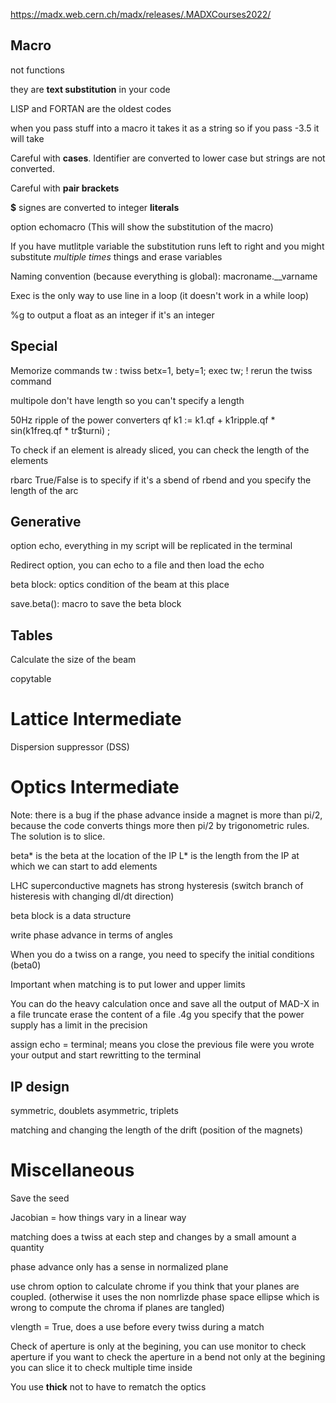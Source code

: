 https://madx.web.cern.ch/madx/releases/.MADXCourses2022/

## Macro

not functions

they are **text substitution** in your code

LISP and FORTAN are the oldest codes

when you pass stuff into a macro it takes it as a string so if you pass -3.5 it will take 

Careful with **cases**. Identifier are converted to lower case but strings are not converted.

Careful with **pair brackets**

**$** signes are converted to integer **literals**

option echomacro (This will show the substitution of the macro)

If you have mutlitple variable the substitution runs left to right and you might substitute *multiple times* things and erase variables

Naming convention (because everything is global): macroname.__varname

Exec is the only way to use line in a loop (it doesn't work in a while loop)


%g to output a float as an integer if it's an integer


## Special

Memorize commands
tw : twiss betx=1, bety=1;
exec tw; ! rerun the twiss command

multipole don't have length so you can't specify a length

50Hz ripple of the power converters
qf k1 := k1.qf + k1ripple.qf * sin(k1freq.qf * tr$turni) ;

To check if an element is already sliced, you can check the length of the elements

rbarc True/False is to specify if it's a sbend of rbend and you specify the length of the arc

## Generative

option echo, everything in my script will be replicated in the terminal

Redirect option, you can echo to a file and then load the echo

beta block: optics condition of the beam at this place

save.beta(): macro to save the beta block

## Tables

Calculate the size of the beam

copytable

# Lattice Intermediate

Dispersion suppressor (DSS)

# Optics Intermediate

Note: there is a bug if the phase advance inside a magnet is more than pi/2, because the code converts things more then pi/2 by trigonometric rules. The solution is to slice.

beta* is the beta at the location of the IP
L* is the length from the IP at which we can start to add elements

LHC superconductive magnets has strong hysteresis (switch branch of histeresis with changing dI/dt direction)

beta block is a data structure

write phase advance in terms of angles

When you do a twiss on a range, you need to specify the initial conditions (beta0)

Important when matching is to put lower and upper limits

You can do the heavy calculation once and save all the output of MAD-X in a file
truncate erase the content of a file
.4g you specify that the power supply has a limit in the precision

assign echo = terminal; means you close the previous file were you wrote your output and start rewritting to the terminal

## IP design

symmetric, doublets
asymmetric, triplets

matching and changing the length of the drift (position of the magnets)

# Miscellaneous

Save the seed

Jacobian = how things vary in a linear way

matching does a twiss at each step and changes by a small amount a quantity

phase advance only has a sense in normalized plane

use chrom option to calculate chrome if you think that your planes are coupled.
(otherwise it uses the non nomrlizde phase space ellipse which is wrong to compute the chroma if planes are tangled)

vlength = True, does a use before every twiss during a match

Check of aperture is only at the begining, you can use monitor to check aperture
if you want to check the aperture in a bend not only at the begining you can slice it to check multiple time inside

You use **thick** not to have to rematch the optics


